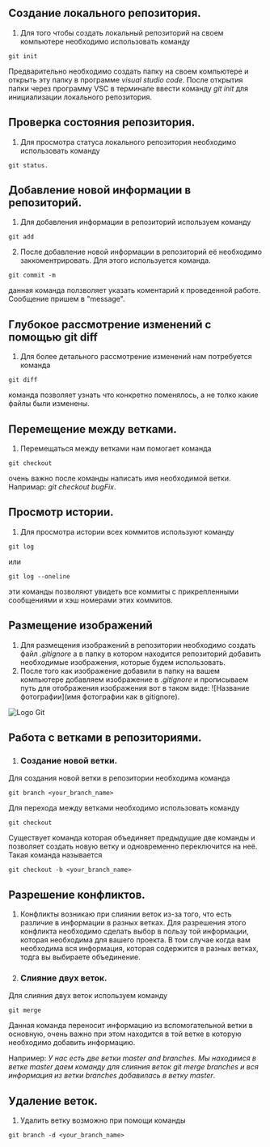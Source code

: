 ## Создание локального репозитория.
1. Для того чтобы создать локальный репозиторий на своем компьютере необходимо использовать команду
```
git init
```
Предварительно необходимо создать папку на своем компьютере и открыть эту папку в программе *visual studio code*. После открытия папки через программу VSC в терминале ввести команду *git init* для инициализации локального репозитория.

## Проверка состояния репозитория.

1. Для просмотра статуса локального репозитория необходимо использовать команду 
```
git status.
 ```

## Добавление новой информации в репозиторий.

1. Для добавления информации в репозиторий используем команду 
```
git add
```
2. После добавление новой  информации в репозиторий её необходимо заккоментрировать.
Для этого используется команда. 
```
git commit -m 
``` 
данная команда ползволяет указать коментарий к проведенной работе. Сообщение пришем в "message".

## Глубокое рассмотрение изменений с помощью git diff

1. Для более детального рассмотрение изменений нам потребуется команда
```
git diff
``` 
команда позволяет узнать что конкретно поменялось, а не толко какие файлы были изменены.
 
## Перемещение между ветками.

1. Перемещаться между ветками нам помогает команда 
```
git checkout 
```
очень важно после команды написать имя необходимой ветки.
Напримар:  *git checkout bugFix*.
## Просмотр истории.

1. Для просмотра истории всех коммитов используют команду
```
git log
```
или 

```
git log --oneline
```
эти команды позволяют увидеть все коммиты с прикрепленными сообщениями и хэш номерами этих коммитов.

## Размещение изображений 

1. Для размещения изображений в репозитории необходимо создать файл *.gitignore* а в папку в котором находится репозиторий добавить необходимые изображения, которые будем использовать.
2. После того как изображение добавили в папку на вашем компьютере добавляем изображение в *.gitignore* и прописываем путь для отображения изображения вот в таком виде: ![Название фотографии](имя фотографии как в gitignore).

![Logo Git](Logo_Git.png)

## Работа с ветками в репозиториями.

1. ### Создание новой ветки.

Для создания новой ветки в репозитории необходима команда 
```
git branch <your_branch_name>
```

Для перехода между ветками необходимо использовать команду 
```
git checkout
```
Существует команда которая объединяет предыдущие две команды и позволяет создать новую ветку и одновременно переключится на неё. Такая команда называется 
```
git checkout -b <your_branch_name>
```
## Разрешение конфликтов.


1. Конфликты возникаю при слиянии веток из-за того, что есть различие в информации в разных ветках. Для разрешения этого конфликта необходимо сделать выбор в пользу той информации, которая необходима для вашего проекта. В том случае когда вам необходима вся информация, которая содержится в разных ветках, тодга вы выбираете объединение. 

2. ### Слияние двух веток.

Для слияния двух веток используем команду 
```
git merge
```
Данная команда переносит информацию из вспомогательной ветки в основную, очень важно при этом находится в той ветке в которую необходимо добавить информацию.

Например: *У нас есть две ветки master and branches. Мы находимся в ветке master даем команду для слияния веток git merge branches и вся информация из ветки branches добавилась в ветку master*.



## Удаление веток.

1. Удалить ветку возможно при помощи команды

``` 
git branch -d <your_branch_name>
```



